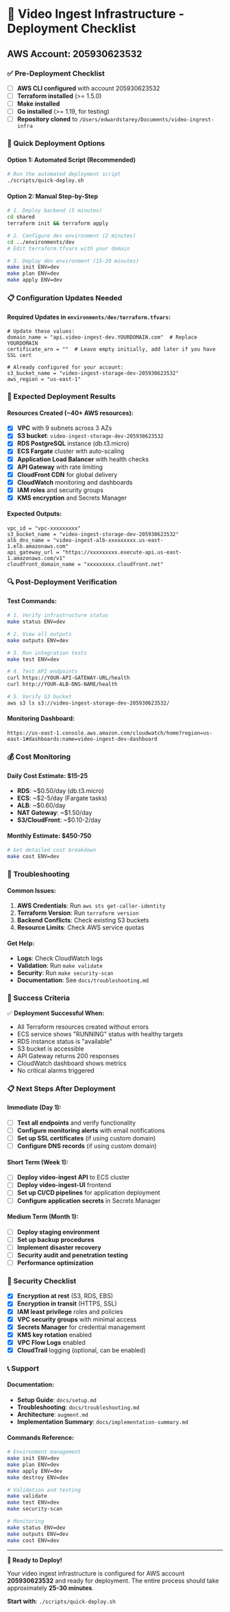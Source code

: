 # 🚀 Video Ingest Infrastructure - Deployment Checklist

## AWS Account: 205930623532

### ✅ Pre-Deployment Checklist

- [ ] **AWS CLI configured** with account 205930623532
- [ ] **Terraform installed** (>= 1.5.0)
- [ ] **Make installed**
- [ ] **Go installed** (>= 1.19, for testing)
- [ ] **Repository cloned** to `/Users/edwardstarey/Documents/video-ingrest-infra`

### 🎯 Quick Deployment Options

#### Option 1: Automated Script (Recommended)
```bash
# Run the automated deployment script
./scripts/quick-deploy.sh
```

#### Option 2: Manual Step-by-Step
```bash
# 1. Deploy backend (5 minutes)
cd shared
terraform init && terraform apply

# 2. Configure dev environment (2 minutes)
cd ../environments/dev
# Edit terraform.tfvars with your domain

# 3. Deploy dev environment (15-20 minutes)
make init ENV=dev
make plan ENV=dev
make apply ENV=dev
```

### 📋 Configuration Updates Needed

#### Required Updates in `environments/dev/terraform.tfvars`:

```hcl
# Update these values:
domain_name = "api.video-ingest-dev.YOURDOMAIN.com"  # Replace YOURDOMAIN
certificate_arn = ""  # Leave empty initially, add later if you have SSL cert

# Already configured for your account:
s3_bucket_name = "video-ingest-storage-dev-205930623532"
aws_region = "us-east-1"
```

### 🎯 Expected Deployment Results

#### Resources Created (~40+ AWS resources):
- [x] **VPC** with 9 subnets across 3 AZs
- [x] **S3 bucket**: `video-ingest-storage-dev-205930623532`
- [x] **RDS PostgreSQL** instance (db.t3.micro)
- [x] **ECS Fargate** cluster with auto-scaling
- [x] **Application Load Balancer** with health checks
- [x] **API Gateway** with rate limiting
- [x] **CloudFront CDN** for global delivery
- [x] **CloudWatch** monitoring and dashboards
- [x] **IAM roles** and security groups
- [x] **KMS encryption** and Secrets Manager

#### Expected Outputs:
```
vpc_id = "vpc-xxxxxxxxx"
s3_bucket_name = "video-ingest-storage-dev-205930623532"
alb_dns_name = "video-ingest-alb-xxxxxxxxx.us-east-1.elb.amazonaws.com"
api_gateway_url = "https://xxxxxxxxx.execute-api.us-east-1.amazonaws.com/v1"
cloudfront_domain_name = "xxxxxxxxx.cloudfront.net"
```

### 🔍 Post-Deployment Verification

#### Test Commands:
```bash
# 1. Verify infrastructure status
make status ENV=dev

# 2. View all outputs
make outputs ENV=dev

# 3. Run integration tests
make test ENV=dev

# 4. Test API endpoints
curl https://YOUR-API-GATEWAY-URL/health
curl http://YOUR-ALB-DNS-NAME/health

# 5. Verify S3 bucket
aws s3 ls s3://video-ingest-storage-dev-205930623532/
```

#### Monitoring Dashboard:
```
https://us-east-1.console.aws.amazon.com/cloudwatch/home?region=us-east-1#dashboards:name=video-ingest-dev-dashboard
```

### 💰 Cost Monitoring

#### Daily Cost Estimate: $15-25
- **RDS**: ~$0.50/day (db.t3.micro)
- **ECS**: ~$2-5/day (Fargate tasks)
- **ALB**: ~$0.60/day
- **NAT Gateway**: ~$1.50/day
- **S3/CloudFront**: ~$0.10-2/day

#### Monthly Estimate: $450-750

```bash
# Get detailed cost breakdown
make cost ENV=dev
```

### 🚨 Troubleshooting

#### Common Issues:
1. **AWS Credentials**: Run `aws sts get-caller-identity`
2. **Terraform Version**: Run `terraform version`
3. **Backend Conflicts**: Check existing S3 buckets
4. **Resource Limits**: Check AWS service quotas

#### Get Help:
- **Logs**: Check CloudWatch logs
- **Validation**: Run `make validate`
- **Security**: Run `make security-scan`
- **Documentation**: See `docs/troubleshooting.md`

### 🎯 Success Criteria

✅ **Deployment Successful When:**
- All Terraform resources created without errors
- ECS service shows "RUNNING" status with healthy targets
- RDS instance status is "available"
- S3 bucket is accessible
- API Gateway returns 200 responses
- CloudWatch dashboard shows metrics
- No critical alarms triggered

### 📋 Next Steps After Deployment

#### Immediate (Day 1):
- [ ] **Test all endpoints** and verify functionality
- [ ] **Configure monitoring alerts** with email notifications
- [ ] **Set up SSL certificates** (if using custom domain)
- [ ] **Configure DNS records** (if using custom domain)

#### Short Term (Week 1):
- [ ] **Deploy video-ingest API** to ECS cluster
- [ ] **Deploy video-ingest-UI** frontend
- [ ] **Set up CI/CD pipelines** for application deployment
- [ ] **Configure application secrets** in Secrets Manager

#### Medium Term (Month 1):
- [ ] **Deploy staging environment**
- [ ] **Set up backup procedures**
- [ ] **Implement disaster recovery**
- [ ] **Security audit and penetration testing**
- [ ] **Performance optimization**

### 🔐 Security Checklist

- [x] **Encryption at rest** (S3, RDS, EBS)
- [x] **Encryption in transit** (HTTPS, SSL)
- [x] **IAM least privilege** roles and policies
- [x] **VPC security groups** with minimal access
- [x] **Secrets Manager** for credential management
- [x] **KMS key rotation** enabled
- [x] **VPC Flow Logs** enabled
- [x] **CloudTrail** logging (optional, can be enabled)

### 📞 Support

#### Documentation:
- **Setup Guide**: `docs/setup.md`
- **Troubleshooting**: `docs/troubleshooting.md`
- **Architecture**: `augment.md`
- **Implementation Summary**: `docs/implementation-summary.md`

#### Commands Reference:
```bash
# Environment management
make init ENV=dev
make plan ENV=dev
make apply ENV=dev
make destroy ENV=dev

# Validation and testing
make validate
make test ENV=dev
make security-scan

# Monitoring
make status ENV=dev
make outputs ENV=dev
make cost ENV=dev
```

---

**🎉 Ready to Deploy!**

Your video ingest infrastructure is configured for AWS account **205930623532** and ready for deployment. The entire process should take approximately **25-30 minutes**.

**Start with**: `./scripts/quick-deploy.sh`
